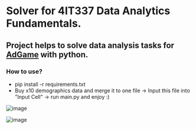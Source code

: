 # Solver for 4IT337 Data Analytics Fundamentals.

## Project helps to solve data analysis tasks for <a href="https://adgame.vse.cz/">AdGame</a> with python.

### How to use?
* pip install -r requirements.txt
* Buy x10 demographics data and merge it to one file -> Input this file into "Input Cell" -> run main.py and enjoy :)

![image](https://user-images.githubusercontent.com/85949628/175896468-3452c0ec-7e43-4344-a6f0-2b334bfe5336.png)

![image](https://user-images.githubusercontent.com/85949628/175897995-56d55d0e-1262-469a-a826-ef55c5ffb8d4.png)


